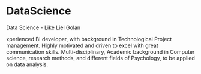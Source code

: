 # DataScience
Data Science - Like Liel Golan

xperienced BI developer, with background in Technological Project management. Highly motivated and driven to excel with great communication skills. Multi-disciplinary, Academic background in Computer science, research methods, and different fields of Psychology, to be applied on data analysis.

